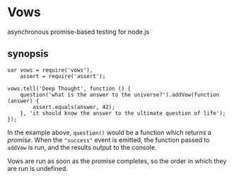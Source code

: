 Vows
====

asynchronous promise-based testing for node.js

synopsis
--------
    
    var vows = require('vows'),
        assert = require('assert');

    vows.tell('Deep Thought', function () {
        question('what is the answer to the universe?').addVow(function (answer) {
            assert.equals(answer, 42);
        }, 'it should know the answer to the ultimate question of life');
    });

In the example above, `question()` would be a function which returns a _promise_.
When the `"success"` event is emitted, the function passed to `addVow` is run,
and the results output to the console. 

Vows are run as soon as the promise completes, so the order in which they are run is undefined.

